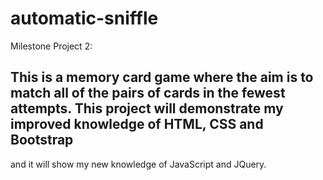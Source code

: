 # automatic-sniffle
Milestone Project 2: 

## This is a memory card game where the aim is to match all of the pairs of cards in the fewest attempts. This project will demonstrate my improved knowledge of HTML, CSS and Bootstrap
and it will show my new knowledge of JavaScript and JQuery. 
